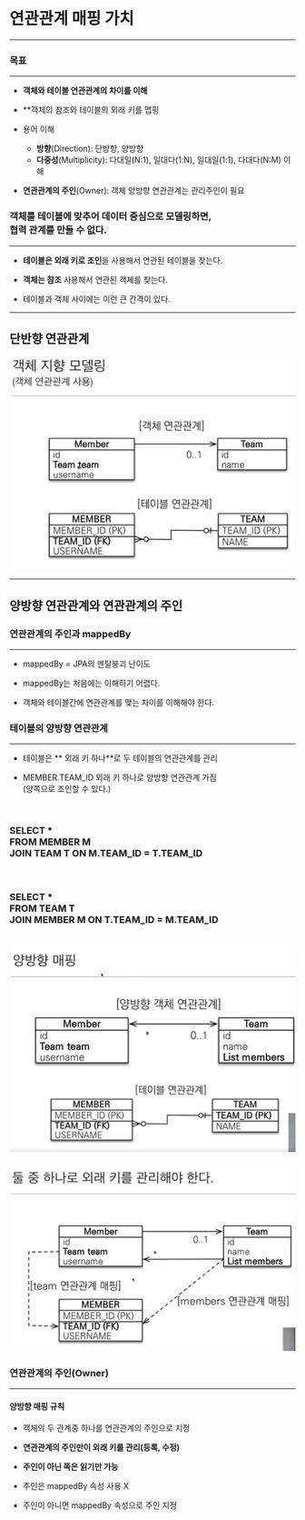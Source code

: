 # 연관관계 매핑 가치

<hr>

### 목표
<hr>

- **객체와 테이블 연관관계의 차이를 이해**


- **객체의 참조와 테이블의 외래 키를 맵핑


- 용어 이해
  - **방향**(Direction): 단방향, 양방향
  - **다중성**(Multiplicity): 다대일(N:1), 일대다(1:N), 일대일(1:1), 다대다(N:M) 이해

- **연관관계의 주인**(Owner): 객체 양방향 연관관계는 관리주인이 필요


### 객체를 테이블에 맞추어 데이터 중심으로 모델링하면,<br>협력 관계를 만들 수 없다.
<hr>

- **테이블은 외래 키로 조인**을 사용해서 연관된 테이블을 찾는다.


- **객체는 참조** 사용해서 연관된 객체를 찾는다.


- 테이블과 객체 사이에는 이런 큰 간격이 있다.

<hr>

## 단반향 연관관계


<img src="1.png">


<hr>


## 양방향 연관관계와 연관관계의 주인


### 연관관계의 주인과 mappedBy

<hr>

- mappedBy = JPA의 멘탈붕괴 난이도


- mappedBy는 처음에는 이해하기 어렵다.


- 객체와 테이블간에 연관관계를 맺는 차이를 이해해야 한다.

### 테이블의 양방향 연관관계

<hr>

- 테이블은 ** 외래 키 하나**로 두 테이블의 연관관계를 관리

- MEMBER.TEAM_ID 외래 키 하나로 양방향 연관관계 가짐<br>
  (양쪽으로 조인할 수 있다.)


<br>

### SELECT * <br>FROM MEMBER M<br>JOIN TEAM T ON M.TEAM_ID = T.TEAM_ID

<br>

### SELECT * <br>FROM  TEAM T<br>JOIN MEMBER M ON T.TEAM_ID = M.TEAM_ID

<br>

<img src="2.png">

<br>
<br>

<img src="3.png">

### 연관관계의 주인(Owner)

<hr>


#### **양방향 매핑 규칙**

- 객체의 두 관계중 하나를 연관관계의 주인으로 지정


- **연관관계의 주인만이 외래 키를 관리(등록, 수정)**


- **주인이 아닌 쪽은 읽기만 가능**


- 주인은 mappedBy 속성 사용 X


- 주인이 아니면 mappedBy 속성으로 주인 지정





